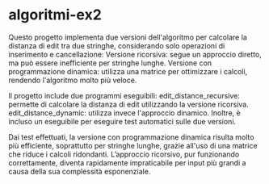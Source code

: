 # algoritmi-ex2

Questo progetto implementa due versioni dell'algoritmo per calcolare la distanza di edit tra due stringhe, considerando solo operazioni di inserimento e cancellazione:
Versione ricorsiva: segue un approccio diretto, ma può essere inefficiente per stringhe lunghe.
Versione con programmazione dinamica: utilizza una matrice per ottimizzare i calcoli, rendendo l'algoritmo molto più veloce.

Il progetto include due programmi eseguibili:
edit_distance_recursive: permette di calcolare la distanza di edit utilizzando la versione ricorsiva.
edit_distance_dynamic: utilizza invece l'approccio dinamico. Inoltre, è incluso un eseguibile per eseguire test automatici sulle due versioni.

Dai test effettuati, la versione con programmazione dinamica risulta molto più efficiente, soprattutto per stringhe lunghe, grazie all'uso di una matrice che riduce i calcoli ridondanti. L’approccio ricorsivo, pur funzionando correttamente, diventa rapidamente impraticabile per input più grandi a causa della sua complessità esponenziale.

